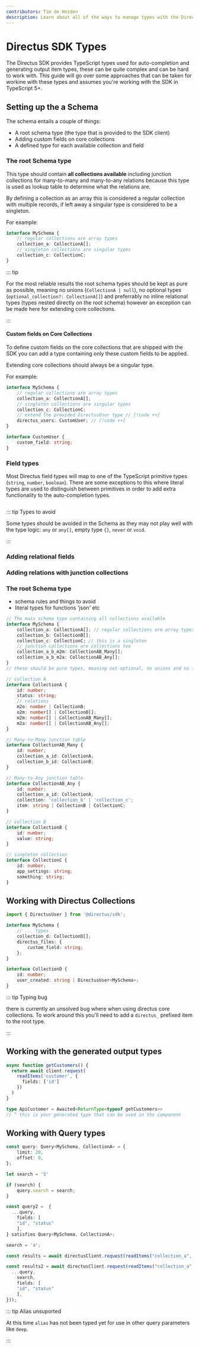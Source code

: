 ```yaml
---
contributors: Tim de Heiden
description: Learn about all of the ways to manage types with the Directus SDK
---
```


# Directus SDK Types

The Directus SDK provides TypeScript types used for auto-completion and generating output item types, these can be quite complex and can be hard to work with. This guide will go over some approaches that can be taken for workine with these types and assumes you're working with the SDK in TypeScript 5+.

## Setting up the a Schema

The schema entails a couple of things:
- A root schema type (the type that is provided to the SDK client)
- Adding custom fields on core collections
- A defined type for each available collection and field

### The root Schema type

This type should contain **all collections available** including junction collections for many-to-many and many-to-any relations because this type is used as lookup table to determine what the relations are.

By defining a collection as an array this is considered a regular collection with multiple records, if left away a singular type is considered to be a singleton.

For example:
```ts
interface MySchema {
	// regular collections are array types
	collection_a: CollectionA[]; 
	// singleton collections are singular types
	collection_c: CollectionC;
}
```

::: tip

For the most reliable results the root schema types should be kept as pure as possible, meaning no unions (`CollectionA | null`), no optional types (`optional_collection?: CollectionA[]`) and preferrably no inline relational types (types nested directly on the root schema) however an exception can be made here for extending core collections.

:::

#### Custom fields on Core Collections

To define custom fields on the core collections that are shipped with the SDK you can add a type containing only these custom fields to be applied.

Extending core collections should always be a singular type.

For example:
```ts
interface MySchema {
	// regular collections are array types
	collection_a: CollectionA[]; 
	// singleton collections are singular types
	collection_c: CollectionC;
	// extend the provided DirectusUser type // [!code ++]
	directus_users: CustomUser; // [!code ++]
}

interface CustomUser {
	custom_field: string;
}
```

### Field types

Most Directus field types will map to one of the TypeScript primitive types (`string`, `number`, `boolean`). There are some exceptions to this where literal types are used to distinguish between primitives in order to add extra functionality to the auto-completion types.

```ts


```

::: tip Types to avoid

Some types should be avoided in the Schema as they may not play well with the type logic: `any` or `any[]`, empty type `{}`, `never` or `void`.

:::

### Adding relational fields



### Adding relations with junction collections

### The root Schema type
- schema rules and things to avoid
- literal types for functions 'json' etc

```ts
// The main schema type containing all collections available
interface MySchema {
	collection_a: CollectionA[]; // regular collections are array types
	collection_b: CollectionB[];
	collection_c: CollectionC; // this is a singleton
	// junction collections are collections too
	collection_a_b_m2m: CollectionAB_Many[];
	collection_a_b_m2a: CollectionAB_Any[];
}
// these should be pure types, meaning not-optional, no unions and no inline types with the exception of core collection extensions.

// collection A
interface CollectionA {
	id: number;
	status: string;
	// relations
	m2o: number | CollectionB;
	o2m: number[] | CollectionB[];
	m2m: number[] | CollectionAB_Many[];
	m2a: number[] | CollectionAB_Any[];
}

// Many-to-Many junction table
interface CollectionAB_Many {
	id: number;
	collection_a_id: CollectionA;
	collection_b_id: CollectionB;
}

// Many-to-Any junction table
interface CollectionAB_Any {
	id: number;
	collection_a_id: CollectionA;
	collection: 'collection_b' | 'collection_c';
	item: string | CollectionB | CollectionC;
}

// collection B
interface CollectionB {
	id: number;
	value: string;
}

// singleton collection
interface CollectionC {
	id: number;
	app_settings: string;
	something: string;
}
```

## Working with Directus Collections

```ts
import { DirectusUser } from '@directus/sdk';

interface MySchema {
	// ... types
	collection_d: CollectionD[];
	directus_files: {
		custom_field: string;
	};
}

interface CollectionD {
	id: number;
	user_created: string | DirectusUser<MySchema>;
}
```

::: tip Typing bug

there is currently an unsolved bug where when using directus core collections. To work around this you'll need to add a `directus_` prefixed item to the root type.

:::

## Working with the generated output types

```ts
async function getCustomers() {
  return await client.request(
    readItems('customer', {
      fields: ['id']
    })
  )
}

type ApiCustomer = Awaited<ReturnType<typeof getCustomers>>
// ^ this is your generated type that can be used in the component
```

## Working with Query types

```ts
const query: Query<MySchema, CollectionA> = {
	limit: 20,
	offset: 0,
};

let search = '5'

if (search) {
	query.search = search;
}

const query2 =  {
  ...query,
	fields: [
    "id", "status"
	],
} satisfies Query<MySchema, CollectionA>;

search = 'a';

const results = await directusClient.request(readItems("collection_a", query2));

const results2 = await directusClient.request(readItems("collection_a", {
  ...query,
    search,
	fields: [
    "id", "status"
	],
}));
```

::: tip Alias unsuported

At this time `alias` has not been typed yet for use in other query parameters like `deep`.

:::
